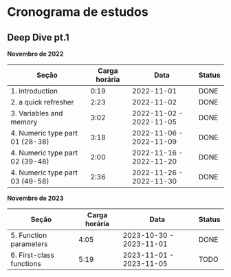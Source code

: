 # Cronograma de estudos

## Deep Dive pt.1

**Novembro de 2022**

| Seção                           | Carga horária | Data                    | Status |
|-------------------------------- | ------------- |-------------------------|--------|
| 1. introduction                 | 0:19          | 2022-11-01              | DONE   |
| 2. a quick refresher            | 2:23          | 2022-11-02              | DONE   |
| 3. Variables and memory         | 3:02          | 2022-11-02 - 2022-11-05 | DONE   |
| 4. Numeric type part 01 (28-38) | 3:18          | 2022-11-06 - 2022-11-09 | DONE   |
| 4. Numeric type part 02 (39-48) | 2:00          | 2022-11-16 - 2022-11-20 | DONE   |
| 4. Numeric type part 03  (49-58)| 2:36          | 2022-11-26 - 2022-11-30 | DONE   |

**Novembro de 2023**

| Seção                           | Carga horária | Data                    | Status |
|-------------------------------- | ------------- |-------------------------|--------|
| 5. Function parameters          | 4:05          | 2023-10-30 - 2023-11-01 | DONE   |
| 6. First-class functions        | 5:19          | 2023-11-01 - 2023-11-05 | TODO   |